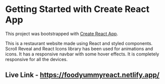 # Getting Started with Create React App

This project was bootstrapped with [Create React App](https://github.com/facebook/create-react-app).

This is a restaurant website made using React and styled components. Scroll Reveal  and React Icons library has been used for animations and icons. It has a responsive navbar with some hover effects.
It is completely responsive for all the devices.

## Live Link - https://foodyummyreact.netlify.app/
